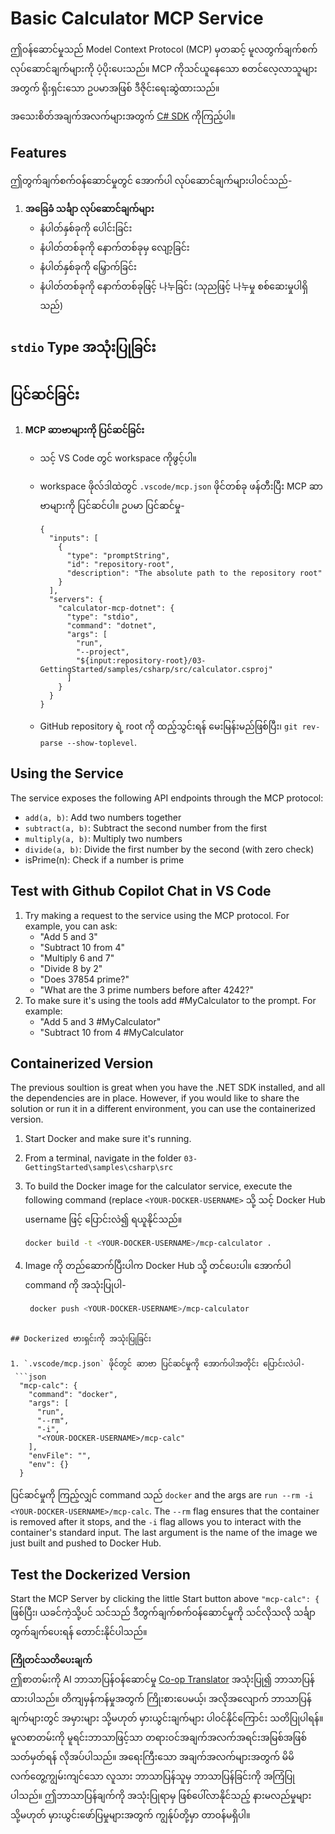 <!--
CO_OP_TRANSLATOR_METADATA:
{
  "original_hash": "882aae00f1d3f007e20d03b883f44afa",
  "translation_date": "2025-06-18T06:10:45+00:00",
  "source_file": "03-GettingStarted/samples/csharp/README.md",
  "language_code": "my"
}
-->
# Basic Calculator MCP Service

ဤဝန်ဆောင်မှုသည် Model Context Protocol (MCP) မှတဆင့် မူလတွက်ချက်စက်လုပ်ဆောင်ချက်များကို ပံ့ပိုးပေးသည်။ MCP ကိုသင်ယူနေသော စတင်လေ့လာသူများအတွက် ရိုးရှင်းသော ဥပမာအဖြစ် ဒီဇိုင်းရေးဆွဲထားသည်။

အသေးစိတ်အချက်အလက်များအတွက် [C# SDK](https://github.com/modelcontextprotocol/csharp-sdk) ကိုကြည့်ပါ။

## Features

ဤတွက်ချက်စက်ဝန်ဆောင်မှုတွင် အောက်ပါ လုပ်ဆောင်ချက်များပါဝင်သည်-

1. **အခြေခံ သင်္ချာ လုပ်ဆောင်ချက်များ**  
   - နံပါတ်နှစ်ခုကို ပေါင်းခြင်း  
   - နံပါတ်တစ်ခုကို နောက်တစ်ခုမှ လျော့ခြင်း  
   - နံပါတ်နှစ်ခုကို မြှောက်ခြင်း  
   - နံပါတ်တစ်ခုကို နောက်တစ်ခုဖြင့် 나누ခြင်း (သုညဖြင့် 나누မှု စစ်ဆေးမှုပါရှိသည်)  

## `stdio` Type အသုံးပြုခြင်း
  
## ပြင်ဆင်ခြင်း

1. **MCP ဆာဗာများကို ပြင်ဆင်ခြင်း**  
   - သင့် VS Code တွင် workspace ကိုဖွင့်ပါ။  
   - workspace ဖိုလ်ဒါထဲတွင် `.vscode/mcp.json` ဖိုင်တစ်ခု ဖန်တီးပြီး MCP ဆာဗာများကို ပြင်ဆင်ပါ။ ဥပမာ ပြင်ဆင်မှု-

     ```jsonc
     {
       "inputs": [
         {
           "type": "promptString",
           "id": "repository-root",
           "description": "The absolute path to the repository root"
         }
       ],
       "servers": {
         "calculator-mcp-dotnet": {
           "type": "stdio",
           "command": "dotnet",
           "args": [
             "run",
             "--project",
             "${input:repository-root}/03-GettingStarted/samples/csharp/src/calculator.csproj"
           ]
         }
       }
     }
     ```

   - GitHub repository ရဲ့ root ကို ထည့်သွင်းရန် မေးမြန်းမည်ဖြစ်ပြီး၊ `git rev-parse --show-toplevel`.

## Using the Service

The service exposes the following API endpoints through the MCP protocol:

- `add(a, b)`: Add two numbers together
- `subtract(a, b)`: Subtract the second number from the first
- `multiply(a, b)`: Multiply two numbers
- `divide(a, b)`: Divide the first number by the second (with zero check)
- isPrime(n): Check if a number is prime

## Test with Github Copilot Chat in VS Code

1. Try making a request to the service using the MCP protocol. For example, you can ask:
   - "Add 5 and 3"
   - "Subtract 10 from 4"
   - "Multiply 6 and 7"
   - "Divide 8 by 2"
   - "Does 37854 prime?"
   - "What are the 3 prime numbers before after 4242?"
2. To make sure it's using the tools add #MyCalculator to the prompt. For example:
   - "Add 5 and 3 #MyCalculator"
   - "Subtract 10 from 4 #MyCalculator


## Containerized Version

The previous soultion is great when you have the .NET SDK installed, and all the dependencies are in place. However, if you would like to share the solution or run it in a different environment, you can use the containerized version.

1. Start Docker and make sure it's running.
1. From a terminal, navigate in the folder `03-GettingStarted\samples\csharp\src` 
1. To build the Docker image for the calculator service, execute the following command (replace `<YOUR-DOCKER-USERNAME>` သို့ သင့် Docker Hub username ဖြင့် ပြောင်းလဲ၍ ရယူနိုင်သည်။  
   ```bash
   docker build -t <YOUR-DOCKER-USERNAME>/mcp-calculator .
   ```  

1. Image ကို တည်ဆောက်ပြီးပါက Docker Hub သို့ တင်ပေးပါ။ အောက်ပါ command ကို အသုံးပြုပါ-  
   ```bash
    docker push <YOUR-DOCKER-USERNAME>/mcp-calculator
  ```

## Dockerized ဗားရှင်းကို အသုံးပြုခြင်း

1. `.vscode/mcp.json` ဖိုင်တွင် ဆာဗာ ပြင်ဆင်မှုကို အောက်ပါအတိုင်း ပြောင်းလဲပါ-  
   ```json
    "mcp-calc": {
      "command": "docker",
      "args": [
        "run",
        "--rm",
        "-i",
        "<YOUR-DOCKER-USERNAME>/mcp-calc"
      ],
      "envFile": "",
      "env": {}
    }
   ```  
   ပြင်ဆင်မှုကို ကြည့်လျှင် command သည် `docker` and the args are `run --rm -i <YOUR-DOCKER-USERNAME>/mcp-calc`. The `--rm` flag ensures that the container is removed after it stops, and the `-i` flag allows you to interact with the container's standard input. The last argument is the name of the image we just built and pushed to Docker Hub.

## Test the Dockerized Version

Start the MCP Server by clicking the little Start button above `"mcp-calc": {` ဖြစ်ပြီး၊ ယခင်ကဲ့သို့ပင် သင်သည် ဒီတွက်ချက်စက်ဝန်ဆောင်မှုကို သင်လိုသလို သင်္ချာတွက်ချက်ပေးရန် တောင်းနိုင်ပါသည်။

**ကြိုတင်သတိပေးချက်**  
ဤစာတမ်းကို AI ဘာသာပြန်ဝန်ဆောင်မှု [Co-op Translator](https://github.com/Azure/co-op-translator) အသုံးပြု၍ ဘာသာပြန်ထားပါသည်။ တိကျမှန်ကန်မှုအတွက် ကြိုးစားပေမယ့်၊ အလိုအလျောက် ဘာသာပြန်ချက်များတွင် အမှားများ သို့မဟုတ် မှားယွင်းချက်များ ပါဝင်နိုင်ကြောင်း သတိပြုပါရန်။ မူလစာတမ်းကို မူရင်းဘာသာဖြင့်သာ တရားဝင်အချက်အလက်အရင်းအမြစ်အဖြစ် သတ်မှတ်ရန် လိုအပ်ပါသည်။ အရေးကြီးသော အချက်အလက်များအတွက် မိမိလက်တွေ့ကျွမ်းကျင်သော လူသား ဘာသာပြန်သူမှ ဘာသာပြန်ခြင်းကို အကြံပြုပါသည်။ ဤဘာသာပြန်ချက်ကို အသုံးပြုရာမှ ဖြစ်ပေါ်လာနိုင်သည့် နားမလည်မှုများ သို့မဟုတ် မှားယွင်းဖော်ပြမှုများအတွက် ကျွန်ုပ်တို့မှာ တာဝန်မရှိပါ။